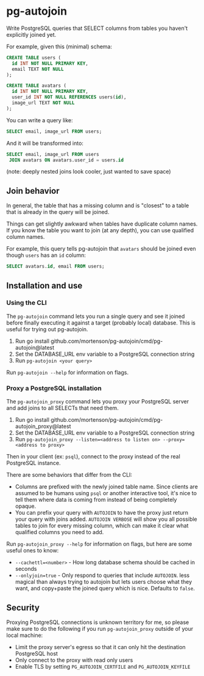 # pg-autojoin

Write PostgreSQL queries that SELECT columns from tables you haven't explicitly
joined yet.

For example, given this (minimal) schema:

```sql
CREATE TABLE users (
  id INT NOT NULL PRIMARY KEY,
  email TEXT NOT NULL
);

CREATE TABLE avatars (
  id INT NOT NULL PRIMARY KEY,
  user_id INT NOT NULL REFERENCES users(id),
  image_url TEXT NOT NULL
);
```

You can write a query like:

```sql
SELECT email, image_url FROM users;
```

And it will be transformed into:

```sql
SELECT email, image_url FROM users
 JOIN avatars ON avatars.user_id = users.id
```

(note: deeply nested joins look cooler, just wanted to save space)

## Join behavior

In general, the table that has a missing column and is "closest" to a table
that is already in the query will be joined.

Things can get slightly awkward when tables have duplicate column names. If you
know the table you want to join (at any depth), you can use qualified column
names.

For example, this query tells pg-autojoin that `avatars` should be joined even
though `users` has an `id` column:

```sql
SELECT avatars.id, email FROM users;
```

## Installation and use

### Using the CLI

The `pg-autojoin` command lets you run a single query and see it joined before
finally executing it against a target (probably local) database. This is useful
for trying out pg-autojoin.

1. Run go install github.com/mortenson/pg-autojoin/cmd/pg-autojoin@latest
2. Set the DATABASE_URL env variable to a PostgreSQL connection string
3. Run `pg-autojoin <your query>`

Run `pg-autojoin --help` for information on flags.

### Proxy a PostgreSQL installation

The `pg-autojoin_proxy` command lets you proxy your PostgreSQL server and
add joins to all SELECTs that need them.

1. Run go install github.com/mortenson/pg-autojoin/cmd/pg-autojoin_proxy@latest
2. Set the DATABASE_URL env variable to a PostgreSQL connection string
3. Run `pg-autojoin_proxy --listen=<address to listen on> --proxy=<address to proxy>`

Then in your client (ex: `psql`), connect to the proxy instead of the real
PostgreSQL instance.

There are some behaviors that differ from the CLI:

- Columns are prefixed with the newly joined table name. Since clients are
assumed to be humans using `psql` or another interactive tool, it's nice to
tell them where data is coming from instead of being completely opaque.
- You can prefix your query with `AUTOJOIN` to have the proxy just
return your query with joins added. `AUTOJOIN VERBOSE` will show you
all possible tables to join for every missing column, which can make it clear
what qualified columns you need to add.

Run `pg-autojoin_proxy --help` for information on flags, but here are some
useful ones to know:

- `--cachettl=<number>` - How long database schema should be cached in seconds
- `--onlyjoin=true` - Only respond to queries that include `AUTOJOIN`. less
magical than always trying to autojoin but lets users choose what they want,
and copy+paste the joined query which is nice. Defaults to `false`.

## Security

Proxying PostgreSQL connections is unknown territory for me, so please make
sure to do the following if you run `pg-autojoin_proxy` outside of your local
machine:

- Limit the proxy server's egress so that it can only hit the destination
PostgreSQL host
- Only connect to the proxy with read only users
- Enable TLS by setting `PG_AUTOJOIN_CERTFILE` and `PG_AUTOJOIN_KEYFILE`
